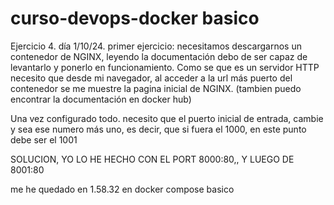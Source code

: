 # curso-devops-docker basico

Ejercicio 4. día 1/10/24.
primer ejercicio: necesitamos descargarnos un contenedor de NGINX, leyendo la documentación debo de ser capaz de levantarlo y ponerlo en funcionamiento. Como se que es un servidor HTTP necesito que desde mi navegador, al acceder a la url más puerto del contenedor se me muestre la pagina inicial de NGINX. (tambien puedo encontrar la documentación en docker hub)

Una vez configurado todo. necesito que el puerto inicial de entrada, cambie y sea ese numero más uno, es decir, que si fuera el 1000, en este punto debe ser el 1001

SOLUCION, YO LO HE HECHO CON EL PORT 8000:80,, Y LUEGO DE 8001:80

me he quedado en 1.58.32 en docker compose basico
